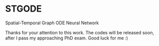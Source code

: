 # STGODE
Spatial-Temporal Graph ODE Neural Network

Thanks for your attention to this work. The codes will be released soon, after I pass my approaching PhD exam. Good luck for me :)
